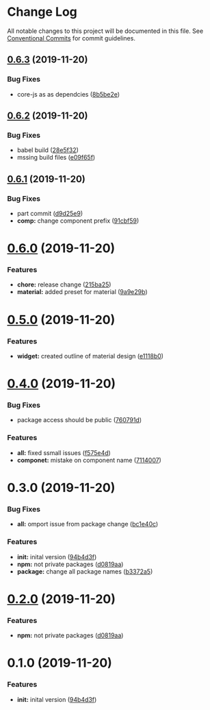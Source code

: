 # Change Log

All notable changes to this project will be documented in this file.
See [Conventional Commits](https://conventionalcommits.org) for commit guidelines.

## [0.6.3](https://github.com/libertyware-limited/ngx-form/compare/@libertyware/ngx-form-gen@0.6.2...@libertyware/ngx-form-gen@0.6.3) (2019-11-20)


### Bug Fixes

* core-js as as dependcies ([8b5be2e](https://github.com/libertyware-limited/ngx-form/commit/8b5be2e2a965ef9d52754f02c2bc0674c094928f))





## [0.6.2](https://github.com/libertyware-limited/ngx-form/compare/@libertyware/ngx-form-gen@0.6.1...@libertyware/ngx-form-gen@0.6.2) (2019-11-20)


### Bug Fixes

* babel build ([28e5f32](https://github.com/libertyware-limited/ngx-form/commit/28e5f32112c21f2b607b1e8041336083aeadf410))
* mssing build files ([e09f65f](https://github.com/libertyware-limited/ngx-form/commit/e09f65f277bae733ed086fab71923b79da4c01e0))





## [0.6.1](https://github.com/libertyware-limited/ngx-form/compare/@libertyware/ngx-form-gen@0.6.0...@libertyware/ngx-form-gen@0.6.1) (2019-11-20)


### Bug Fixes

* part commit ([d9d25e9](https://github.com/libertyware-limited/ngx-form/commit/d9d25e9b17fc8b8efe403eec4e34d60fd247442f))
* **comp:** change component prefix ([91cbf59](https://github.com/libertyware-limited/ngx-form/commit/91cbf59f5ffe92a523875cf4118a9813cd5c5189))





# [0.6.0](https://github.com/libertyware-limited/ngx-form/compare/@libertyware/ngx-form-gen@0.5.0...@libertyware/ngx-form-gen@0.6.0) (2019-11-20)


### Features

* **chore:** release change ([215ba25](https://github.com/libertyware-limited/ngx-form/commit/215ba25e54682efeae44ef359f758069cc14d28c))
* **material:** added preset for material ([9a9e29b](https://github.com/libertyware-limited/ngx-form/commit/9a9e29b023be927563f3659a9fd245892b48be6c))





# [0.5.0](https://github.com/libertyware-limited/ngx-form/compare/@libertyware/ngx-form-gen@0.4.0...@libertyware/ngx-form-gen@0.5.0) (2019-11-20)


### Features

* **widget:** created outline of material design ([e1118b0](https://github.com/libertyware-limited/ngx-form/commit/e1118b02ad102f83f1d8485c23b64b1e93e3691a))





# [0.4.0](https://github.com/libertyware-limited/model-form-builder/compare/@libertyware/ngx-form-gen@0.3.0...@libertyware/ngx-form-gen@0.4.0) (2019-11-20)


### Bug Fixes

* package access should be public ([760791d](https://github.com/libertyware-limited/model-form-builder/commit/760791d3e5d9e4cb8c00b3c4e4d347f6c3ba0ab7))


### Features

* **all:** fixed ssmall issues ([f575e4d](https://github.com/libertyware-limited/model-form-builder/commit/f575e4d6ff63f11c0e42d5425c8df88c0c9150b2))
* **componet:** mistake on component name ([7114007](https://github.com/libertyware-limited/model-form-builder/commit/71140076f67926096ac1db478dca3cd5e230def1))





# 0.3.0 (2019-11-20)


### Bug Fixes

* **all:** omport issue from package change ([bc1e40c](https://github.com/libertyware-limited/model-form-builder/commit/bc1e40ce7e3989ee8ed5f278204dbe93a2ca71e6))


### Features

* **init:** inital version ([94b4d3f](https://github.com/libertyware-limited/model-form-builder/commit/94b4d3fd277d4f4780673d01eee9d2e1d7074a24))
* **npm:** not private packages ([d0819aa](https://github.com/libertyware-limited/model-form-builder/commit/d0819aab52869f47f116b340f77364418b0c4b5e))
* **package:** change all package names ([b3372a5](https://github.com/libertyware-limited/model-form-builder/commit/b3372a5d1079d2c463a0c0ff955a9bc6248ab955))





# [0.2.0](https://github.com/libertyware-limited/model-form-builder/compare/@libertyware/ngx-form-gen@0.1.0...@libertyware/ngx-form-gen@0.2.0) (2019-11-20)


### Features

* **npm:** not private packages ([d0819aa](https://github.com/libertyware-limited/model-form-builder/commit/d0819aab52869f47f116b340f77364418b0c4b5e))





# 0.1.0 (2019-11-20)


### Features

* **init:** inital version ([94b4d3f](https://github.com/libertyware-limited/model-form-builder/commit/94b4d3fd277d4f4780673d01eee9d2e1d7074a24))

